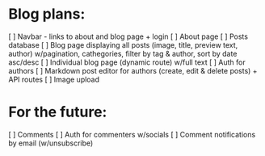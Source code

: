# Blog plans:

[ ] Navbar - links to about and blog page + login
[ ] About page
[ ] Posts database
[ ] Blog page displaying all posts (image, title, preview text, author) w/pagination, cathegories, filter by tag & author, sort by date asc/desc
[ ] Individual blog page (dynamic route) w/full text
[ ] Auth for authors
[ ] Markdown post editor for authors (create, edit & delete posts) + API routes
[ ] Image upload

# For the future:

[ ] Comments
[ ] Auth for commenters w/socials
[ ] Comment notifications by email (w/unsubscribe)